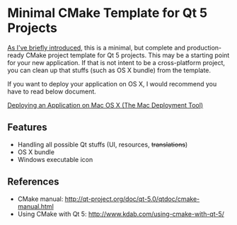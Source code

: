 # Minimal CMake Template for Qt 5 Projects

[As I've briefly introduced](http://euler.kr/trl/2014/08/19/minimal-cmake-template.html), this is a minimal, but complete and production-ready CMake project template for Qt 5 projects. This may be a starting point for your new application. If that is not intent to be a cross-platform project, you can clean up that stuffs (such as OS X bundle) from the template.

If you want to deploy your application on OS X, I would recommend you have to read below document.

[Deploying an Application on Mac OS X (The Mac Deployment Tool)](http://qt-project.org/doc/qt-4.8/deployment-mac.html#the-mac-deployment-tool)

## Features
  * Handling all possible Qt stuffs (UI, resources, ~~translations~~)
  * OS X bundle
  * Windows executable icon

## References
  * CMake manual: http://qt-project.org/doc/qt-5.0/qtdoc/cmake-manual.html
  * Using CMake with Qt 5: http://www.kdab.com/using-cmake-with-qt-5/
